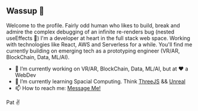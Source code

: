 ## Wassup 👋

Welcome to the profile. Fairly odd human who likes to build, break and admire the complex debugging of an infinite re-renders bug (nested useEffects 👀)
I'm a developer at heart in the full stack web space. Working with technologies like React, AWS and Serverless for a while. You'll find me currently building on emerging tech as a prototyping engineer (VR/AR, BlockChain, Data, ML/AI).

- 🔭 I’m currently working on VR/AR, BlockChain, Data, ML/AI, but at ❤️ a WebDev
- 🌱 I’m currently learning Spacial Computing. Think [ThreeJS](https://threejs.org) && [Unreal](https://www.unrealengine.com)
- 📫 How to reach me: [Message Me!](https://www.linkedin.com/in/oconpa)

Pat ✌
